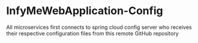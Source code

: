 # InfyMeWebApplication-Config
All microservices first connects to spring cloud config server who receives their respective configuration files from this remote GitHub repository
